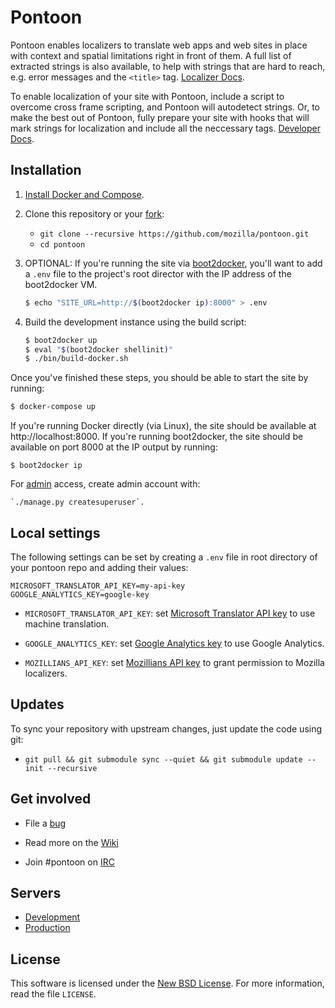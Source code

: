 Pontoon
=======
Pontoon enables localizers to translate web apps and web sites in place with context and spatial limitations right in front of them. A full list of extracted strings is also available, to help with strings that are hard to reach, e.g. error messages and the `<title>` tag. [Localizer Docs](https://developer.mozilla.org/en-US/docs/Localizing_with_Pontoon).

To enable localization of your site with Pontoon, include a script to overcome cross frame scripting, and Pontoon will autodetect strings. Or, to make the best out of Pontoon, fully prepare your site with hooks that will mark strings for localization and include all the neccessary tags. [Developer Docs](https://developer.mozilla.org/en-US/docs/Implementing_Pontoon_Mozilla).


Installation
------------
1. [Install Docker and Compose](https://docs.docker.com/compose/install/).

2. Clone this repository or your [fork](http://help.github.com/fork-a-repo/):
   * `git clone --recursive https://github.com/mozilla/pontoon.git`
   * `cd pontoon`

3. OPTIONAL: If you're running the site via [boot2docker](http://boot2docker.io/),
you'll want to add a `.env` file to the project's root director with the IP
address of the boot2docker VM.

   ```sh
   $ echo "SITE_URL=http://$(boot2docker ip):8000" > .env
   ```

4. Build the development instance using the build script:

   ```sh
   $ boot2docker up
   $ eval "$(boot2docker shellinit)"
   $ ./bin/build-docker.sh
   ```

Once you've finished these steps, you should be able to start the site by
running:

```sh
$ docker-compose up
```

If you're running Docker directly (via Linux), the site should be available at
http://localhost:8000. If you're running boot2docker, the site should be
available on port 8000 at the IP output by running:

```
$ boot2docker ip
```

For [admin](http://localhost:8000/admin/) access, create admin account with:

```
`./manage.py createsuperuser`.
```


Local settings
--------------
The following settings can be set by creating a `.env` file in root directory of
your pontoon repo and adding their values:

```
MICROSOFT_TRANSLATOR_API_KEY=my-api-key
GOOGLE_ANALYTICS_KEY=google-key
```

* `MICROSOFT_TRANSLATOR_API_KEY`: set [Microsoft Translator API key](http://msdn.microsoft.com/en-us/library/hh454950) to use machine translation.

* `GOOGLE_ANALYTICS_KEY`: set [Google Analytics key](https://www.google.com/analytics/) to use Google Analytics.

* `MOZILLIANS_API_KEY`: set [Mozillians API key](https://wiki.mozilla.org/Mozillians/API-Specification) to grant permission to Mozilla localizers.


Updates
-------
To sync your repository with upstream changes, just update the code using git:

* `git pull && git submodule sync --quiet && git submodule update --init --recursive`


Get involved
------------
* File a [bug](https://bugzilla.mozilla.org/enter_bug.cgi?product=Webtools&component=Pontoon&rep_platform=all&op_sys=all)

* Read more on the [Wiki](https://github.com/mozilla/pontoon/wiki)

* Join #pontoon on [IRC](https://cbe001.chat.mibbit.com/?url=irc%3A%2F%2Firc.mozilla.org%2Fpontoon)


Servers
-------
* [Development](https://pontoon-dev.allizom.org/)
* [Production](https://pontoon.mozilla.org/)


License
-------
This software is licensed under the [New BSD License](http://creativecommons.org/licenses/BSD/). For more information, read the file `LICENSE`.
